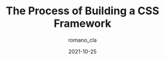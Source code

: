 ---
author: romano_cla
date: 2021-10-25
permalink: false
publisher: codrops
tags:
  - frameworks
  - processes
target_url: https://tympanus.net/codrops/2021/10/25/the-process-of-building-a-css-framework/
title: The Process of Building a CSS Framework
---